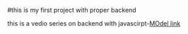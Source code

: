 #this is my first project with proper backend

this is a vedio series on backend with javascirpt-[MOdel link](https://app.eraser.io/workspace/YtPqZ...)